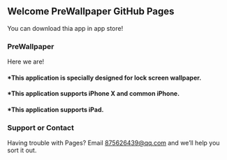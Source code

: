 ## Welcome PreWallpaper GitHub Pages

You can download thia app in app store!


### PreWallpaper

Here we are!
#### *This application is specially designed for lock screen wallpaper.
#### *This application supports iPhone X and common iPhone.
#### *This application supports iPad.

### Support or Contact

Having trouble with Pages? Email 875626439@qq.com and we’ll help you sort it out.
